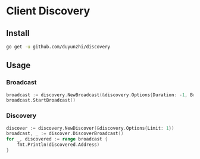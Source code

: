 # Client Discovery

## Install

```bash
go get -u github.com/duyunzhi/discovery
```
## Usage

### Broadcast

```go
broadcast := discovery.NewBroadcast(&discovery.Options{Duration: -1, BroadcastDelay: time.Second * 2})
broadcast.StartBroadcast()
```

### Discovery

```go
discover := discovery.NewDiscover(&discovery.Options{Limit: 1})
broadcast, _ := discover.DiscoverBroadcast()
for _, discovered := range broadcast {
    fmt.Println(discovered.Address)
}
```